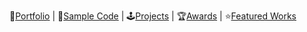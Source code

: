 
📃<a href="https://github.com/solidcellaMoon/My-Portfolio/blob/main/files/gameDev.pdf" target="_blank">Portfolio</a>
 | 📃<a href="https://github.com/solidcellaMoon/My-Portfolio/tree/main/code" target="_blank">Sample Code</a>
 | 🕹️[Projects](#project-list)
 | 🏆[Awards](#awards)
 | ⭐[Featured Works](#feature)